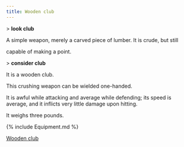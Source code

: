 ```yaml
---
title: Wooden club
---
```


\> **look club**

A simple weapon, merely a carved piece of lumber. It is crude, but still

capable of making a point.

\> **consider club**

It is a wooden club.

This crushing weapon can be wielded one-handed.

It is awful while attacking and average while defending; its speed is
average, and it inflicts very little damage upon hitting.

It weighs three pounds.

{% include Equipment.md %}

[Wooden club](Category:_Concussion_weapons "wikilink")